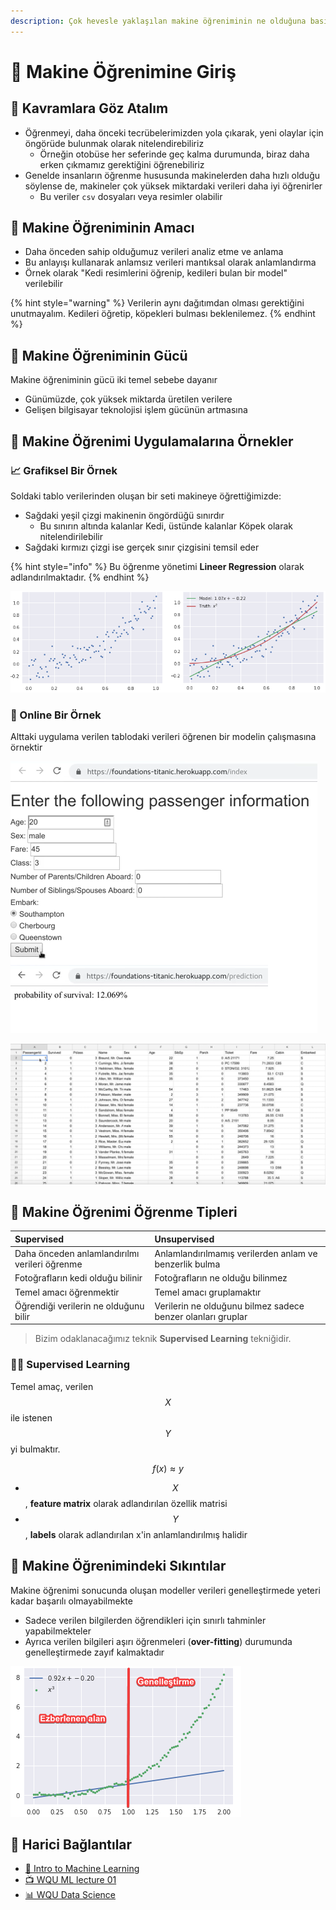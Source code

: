 ```yaml
---
description: Çok hevesle yaklaşılan makine öğreniminin ne olduğuna basitçe bir yaklaşım.
---
```


# 🙋‍ Makine Öğrenimine Giriş

## 👀 Kavramlara Göz Atalım

* Öğrenmeyi, daha önceki tecrübelerimizden yola çıkarak, yeni olaylar için öngörüde bulunmak olarak nitelendirebiliriz
  * Örneğin otobüse her seferinde geç kalma durumunda, biraz daha erken çıkmamız gerektiğini öğrenebiliriz
* Genelde insanların öğrenme hususunda makinelerden daha hızlı olduğu söylense de, makineler çok yüksek miktardaki verileri daha iyi öğrenirler
  * Bu veriler `csv` dosyaları veya resimler olabilir

## 🎯 Makine Öğreniminin Amacı

* Daha önceden sahip olduğumuz verileri analiz etme ve anlama
* Bu anlayışı kullanarak anlamsız verileri mantıksal olarak anlamlandırma
* Örnek olarak "Kedi resimlerini öğrenip, kedileri bulan bir model" verilebilir

{% hint style="warning" %}
Verilerin aynı dağıtımdan olması gerektiğini unutmayalım. Kedileri öğretip, köpekleri bulması beklenilemez.
{% endhint %}

## 💪 Makine Öğreniminin Gücü

Makine öğreniminin gücü iki temel sebebe dayanır

* Günümüzde, çok yüksek miktarda üretilen verilere
* Gelişen bilgisayar teknolojisi işlem gücünün artmasına

## 🌟 Makine Öğrenimi Uygulamalarına Örnekler

### 📈 Grafiksel Bir Örnek

Soldaki tablo verilerinden oluşan bir seti makineye öğrettiğimizde:

* Sağdaki yeşil çizgi makinenin öngördüğü sınırdır
  * Bu sınırın altında kalanlar Kedi, üstünde kalanlar Köpek olarak nitelendirilebilir
* Sağdaki kırmızı çizgi ise gerçek sınır çizgisini temsil eder

{% hint style="info" %}
Bu öğrenme yönetimi **Lineer Regression** olarak adlandırılmaktadır.
{% endhint %}

![](../.gitbook/assets/image%20%2840%29.png)

### 🚢 Online Bir Örnek

Alttaki uygulama verilen tablodaki verileri öğrenen bir modelin çalışmasına örnektir

![](../.gitbook/assets/image%20%2825%29.png)

![](../.gitbook/assets/image%20%285%29.png)

## 🌌 Makine Öğrenimi Öğrenme Tipleri

| Supervised | Unsupervised |
| :--- | :--- |
| Daha önceden anlamlandırılmı verileri öğrenme | Anlamlandırılmamış verilerden anlam ve benzerlik bulma |
| Fotoğrafların kedi olduğu bilinir | Fotoğrafların ne olduğu bilinmez |
| Temel amacı öğrenmektir | Temel amacı gruplamaktır |
| Öğrendiği verilerin ne olduğunu bilir | Verilerin ne olduğunu bilmez sadece benzer olanları gruplar |

> Bizim odaklanacağımız teknik **Supervised Learning** tekniğidir.

### 👨‍🏫 Supervised Learning

Temel amaç, verilen $$X$$ ile istenen $$Y$$ yi bulmaktır.

$$f(x) \approx y$$

* $$X$$, **feature matrix** olarak adlandırılan özellik matrisi
* $$Y$$, **labels** olarak adlandırılan x'in anlamlandırılmış halidir

## 🐞 Makine Öğrenimindeki Sıkıntılar

Makine öğrenimi sonucunda oluşan modeller verileri genelleştirmede yeteri kadar başarılı olmayabilmekte

* Sadece verilen bilgilerden öğrendikleri için sınırlı tahminler yapabilmekteler
* Ayrıca verilen bilgileri aşırı öğrenmeleri \(**over-fitting**\) durumunda genelleştirmede zayıf kalmaktadır

![](../.gitbook/assets/image%20%282%29.png)

## 🔗 Harici Bağlantılar

* [📜 Intro to Machine Learning](https://github.com/yedhrab/YArtificalIntelligent/tree/71a0ba6331737b9e2a8bbf80ccd5ed08f5e1564a/0.2%20-%20Machine%20Learninig%20Notebooks/1%20-%20Eğitici%20Notebooklar/0%20-%20Intro%20to%20Machine%20Learning.ipynb)
* [📺 WQU ML lecture 01](https://www.youtube.com/watch?v=9J6FNvil6Gw&feature=youtu.be)
* [📊 WQU Data Science](https://wqu.org/programs/data-science)

